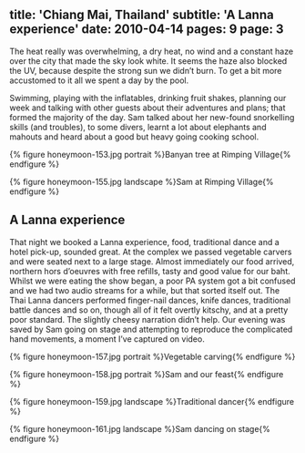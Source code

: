 title: 'Chiang Mai, Thailand'
subtitle: 'A Lanna experience'
date: 2010-04-14
pages: 9
page: 3
---

The heat really was overwhelming, a dry heat, no wind and a constant haze over the city that made the sky look white. It seems the haze also blocked the UV, because despite the strong sun we didn’t burn. To get a bit more accustomed to it all we spent a day by the pool.

Swimming, playing with the inflatables, drinking fruit shakes, planning our week and talking with other guests about their adventures and plans; that formed the majority of the day. Sam talked about her new-found snorkelling skills (and troubles), to some divers, learnt a lot about elephants and mahouts and heard about a good but heavy going cooking school.

{% figure honeymoon-153.jpg portrait %}Banyan tree at Rimping Village{% endfigure %}

{% figure honeymoon-155.jpg landscape %}Sam at Rimping Village{% endfigure %}

## A Lanna experience

That night we booked a Lanna experience, food, traditional dance and a hotel pick-up, sounded great. At the complex we passed vegetable carvers and were seated next to a large stage. Almost immediately our food arrived, northern hors d’oeuvres with free refills, tasty and good value for our baht. Whilst we were eating the show began, a poor PA system got a bit confused and we had two audio streams for a while, but that sorted itself out. The Thai Lanna dancers performed finger-nail dances, knife dances, traditional battle dances and so on, though all of it felt overtly kitschy, and at a pretty poor standard. The slightly cheesy narration didn’t help. Our evening was saved by Sam going on stage and attempting to reproduce the complicated hand movements, a moment I’ve captured on video.

{% figure honeymoon-157.jpg portrait %}Vegetable carving{% endfigure %}

{% figure honeymoon-158.jpg portrait %}Sam and our feast{% endfigure %}

{% figure honeymoon-159.jpg landscape %}Traditional dancer{% endfigure %}

{% figure honeymoon-161.jpg landscape %}Sam dancing on stage{% endfigure %}
